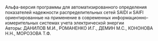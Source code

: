 Альфа-версия программы для автоматизированного определения показателей надежности распределительных сетей SAIDI и SAIFI ориентированные на применение в современных информационно-измерительных системах учета электрической энергии<br>
Авторы: ДАНИЛОВ М.И., РОМАНЕНКО И.Г., ДЕМИН М.С., КОНОНОВА Н.Н., МОРОЗОВА Т.Ф. 
